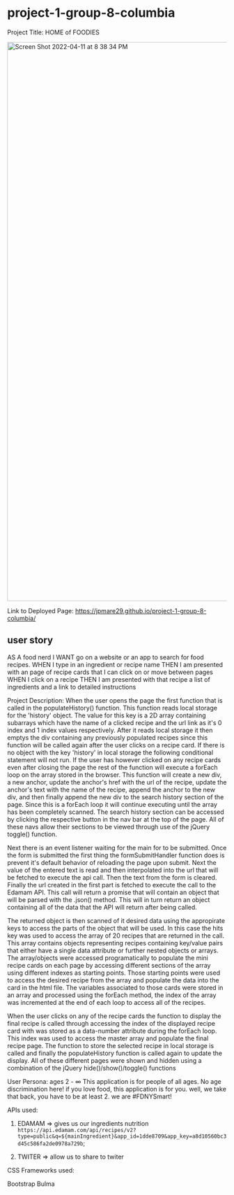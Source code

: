# project-1-group-8-columbia

Project Title:
HOME of FOODIES

<img width="1279" alt="Screen Shot 2022-04-11 at 8 38 34 PM" src="https://user-images.githubusercontent.com/91260564/163021371-f130d54b-6295-4207-91c4-35488d033448.png">

Link to Deployed Page:
https://jpmare29.github.io/project-1-group-8-columbia/

## user story

AS A food nerd
I WANT go on a website or an app to search for food recipes.
WHEN I type in an ingredient or recipe name
THEN I am presented with an page of recipe cards that I can click on 
or move between pages
WHEN I click on a recipe
THEN I am presented with that recipe a list of ingredients
and a link to detailed instructions

Project Description:
When the user opens the page the first function that is called in the 
populateHistory() function. This function reads local storage for the 'history'
object. The value for this key is a 2D array containing subarrays which have the
name of a clicked recipe and the url link as it's 0 index and
1 index values respectively. After it reads local storage it then emptys the div
containing any previously populated recipes since this function will be called
again after the user clicks on a recipe card.
If there is no object with the key 'history' in local storage the following
conditional statement will not run. If the user has however clicked
on any recipe cards even after closing the page the rest of the function
will execute a forEach loop on the array stored in the browser.
This function will create a new div, a new anchor, update the anchor's href with the url
of the recipe, update the anchor's text with the name of the recipe,
append the anchor to the new div, and then finally append the new div to the
search history section of the page. Since this is a forEach loop it will continue
executing until the array has been completely scanned. The search history section
can be accessed by clicking the respective button in the nav bar at the top
of the page. All of these navs allow their sections to be viewed through use
of the jQuery toggle() function.

Next there is an event listener waiting for the main for to be submitted.
Once the form is submitted the first thing the formSubmitHandler function
does is prevent it's default behavior of reloading the page upon submit.
Next the value of the entered text is read and then interpolated into the 
url that will be fetched to execute the api call. Then the text from the form 
is cleared. Finally the url created in the first part is fetched to execute the 
call to the Edamam API. This call will return a promise that will contain an object
that will be parsed with the .json() method. This will in turn return an object
containing all of the data that the API will return after being called.

The returned object is then scanned of it desired data using the appropirate keys
to access the parts of the object that will be used. In this case the hits key 
was used to access the array of 20 recipes that are returned in the call.
This array contains objects representing recipes containing key/value pairs
that either have a single data attribute or further nested objects or arrays.
The array/objects were accessed programatically to populate the mini recipe cards
on each page by accessing different sections of the array using different indexes
as starting points. Those starting points were used to access the desired recipe
from the array and populate the data into the card in the html file.
The variables associated to those cards were stored in an array and processed
using the forEach method, the index of the array was incremented at the end
of each loop to access all of the recipes.

When the user clicks on any of the recipe cards the function to display
the final recipe is called through accessing the index
of the displayed recipe card with was stored as a data-number attribute
during the forEach loop. This index was used to access the master array
and populate the final recipe page. The function to store the selected recipe
in local storage is called and finally the populateHistory function 
is called again to update the display. All of these different pages
were shown and hidden using a combination of the jQuery hide()/show()/toggle()
functions

User Persona:
ages 2 - ∞
This application is for people of all ages.
No age discrimination here! if you love food, this application is for you.
well, we take that back, you have to be at least 2. we are #FDNYSmart!

APIs used:

1. EDAMAM => gives us our ingredients nutrition
   `https://api.edamam.com/api/recipes/v2?type=public&q=${mainIngredient}&app_id=1dde8709&app_key=a8d10560bc3d45c586fa2de0978a729b`;

2. TWITER => allow us to share to twiter

CSS Frameworks used:

Bootstrap
Bulma